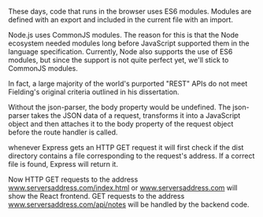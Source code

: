 These days, code that runs in the browser uses ES6 modules. Modules are defined with an export and included in the current file with an import.

Node.js uses CommonJS modules. The reason for this is that the Node ecosystem needed modules long before JavaScript supported them in the language specification. Currently, Node also supports the use of ES6 modules, but since the support is not quite perfect yet, we'll stick to CommonJS modules.

In fact, a large majority of the world's purported "REST" APIs do not meet Fielding's original criteria outlined in his dissertation.

Without the json-parser, the body property would be undefined. The json-parser takes the JSON data of a request, transforms it into a JavaScript object and then attaches it to the body property of the request object before the route handler is called.

whenever Express gets an HTTP GET request it will first check if the dist directory contains a file corresponding to the request's address. If a correct file is found, Express will return it.

Now HTTP GET requests to the address www.serversaddress.com/index.html or www.serversaddress.com will show the React frontend. GET requests to the address www.serversaddress.com/api/notes will be handled by the backend code.